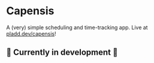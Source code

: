 # Capensis

A (very) simple scheduling and time-tracking app. Live at [pladd.dev/capensis](http://pladd.dev/capensis)!

## 🚧 Currently in development 🚧
